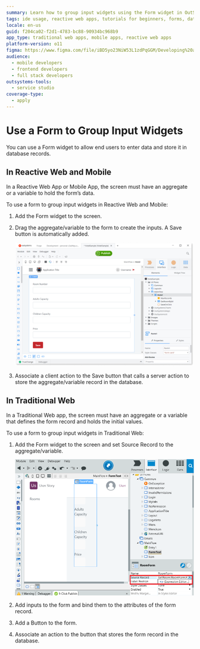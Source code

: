 ```yaml
---
summary: Learn how to group input widgets using the Form widget in OutSystems 11 (O11) for Reactive Web, Mobile, and Traditional Web applications.
tags: ide usage, reactive web apps, tutorials for beginners, forms, data binding, ui design, database operations
locale: en-us
guid: f204ca02-f2d1-4783-bc88-90934bc968b9
app_type: traditional web apps, mobile apps, reactive web apps
platform-version: o11
figma: https://www.figma.com/file/iBD5yo23NiW53L1zdPqGGM/Developing%20an%20Application?node-id=199:76
audience:
  - mobile developers
  - frontend developers
  - full stack developers
outsystems-tools:
  - service studio
coverage-type:
  - apply
---
```


# Use a Form to Group Input Widgets

You can use a Form widget to allow end users to enter data and store it in database records.

## In Reactive Web and Mobile

In a Reactive Web App or Mobile App, the screen must have an aggregate or a variable to hold the form’s data.

To use a form to group input widgets in Reactive Web and Mobile:

1. Add the Form widget to the screen.

1. Drag the aggregate/variable to the form to create the inputs. A Save button is automatically added. 

    ![Example of a Form widget in a Reactive Web or Mobile App with inputs and a Save button](images/form-use-mobile.png "Form Widget in Reactive Web and Mobile")

1. Associate a client action to the Save button that calls a server action to store the aggregate/variable record in the database. 

## In Traditional Web

In a Traditional Web app, the screen must have an aggregate or a variable that defines the form record and holds the initial values.

To use a form to group input widgets in Traditional Web:

1. Add the Form widget to the screen and set Source Record to the aggregate/variable.

    ![Illustration of a Form widget in a Traditional Web App with inputs and a Save button](images/form-use-web.png "Form Widget in Traditional Web") 

1. Add inputs to the form and bind them to the attributes of the form record.

1. Add a Button to the form.

1. Associate an action to the button that stores the form record in the database. 
